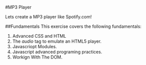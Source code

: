 #MP3 Player

Lets create a MP3 player like Spotify.com!

##Fundamentals
This exercise covers the following fundamentals:
1. Advanced CSS and HTML
2. The *audio* tag to emulate an HTML5 player.
3. Javascriopt Modules.
4. Javascript advanced programing practices.
5. Workign With The DOM.